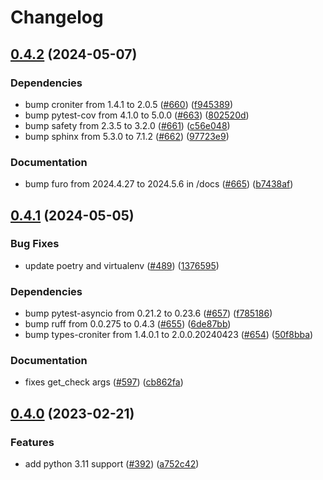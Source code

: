 # Changelog

## [0.4.2](https://github.com/andrewthetechie/py-healthchecks.io/compare/v0.4.1...v0.4.2) (2024-05-07)


### Dependencies

* bump croniter from 1.4.1 to 2.0.5 ([#660](https://github.com/andrewthetechie/py-healthchecks.io/issues/660)) ([f945389](https://github.com/andrewthetechie/py-healthchecks.io/commit/f94538951c0aed4b0528974d6cb29c4cfd859845))
* bump pytest-cov from 4.1.0 to 5.0.0 ([#663](https://github.com/andrewthetechie/py-healthchecks.io/issues/663)) ([802520d](https://github.com/andrewthetechie/py-healthchecks.io/commit/802520d4548d70e5597321e02b8d11af322431bd))
* bump safety from 2.3.5 to 3.2.0 ([#661](https://github.com/andrewthetechie/py-healthchecks.io/issues/661)) ([c56e048](https://github.com/andrewthetechie/py-healthchecks.io/commit/c56e048635d32eb9cf5c4f82a9929e9065da5735))
* bump sphinx from 5.3.0 to 7.1.2 ([#662](https://github.com/andrewthetechie/py-healthchecks.io/issues/662)) ([97723e9](https://github.com/andrewthetechie/py-healthchecks.io/commit/97723e91b631e3c4266a090e169eb19ffe1de153))


### Documentation

* bump furo from 2024.4.27 to 2024.5.6 in /docs ([#665](https://github.com/andrewthetechie/py-healthchecks.io/issues/665)) ([b7438af](https://github.com/andrewthetechie/py-healthchecks.io/commit/b7438af1275ce8fceb5d996aabd28cce5ca1193c))

## [0.4.1](https://github.com/andrewthetechie/py-healthchecks.io/compare/v0.4.0...v0.4.1) (2024-05-05)


### Bug Fixes

* update poetry and virtualenv ([#489](https://github.com/andrewthetechie/py-healthchecks.io/issues/489)) ([1376595](https://github.com/andrewthetechie/py-healthchecks.io/commit/1376595877577848e0672d88403dc5740e7c1664))


### Dependencies

* bump pytest-asyncio from 0.21.2 to 0.23.6 ([#657](https://github.com/andrewthetechie/py-healthchecks.io/issues/657)) ([f785186](https://github.com/andrewthetechie/py-healthchecks.io/commit/f7851865821ed0f6df4d4977a4e3a5bc26bbf190))
* bump ruff from 0.0.275 to 0.4.3 ([#655](https://github.com/andrewthetechie/py-healthchecks.io/issues/655)) ([6de87bb](https://github.com/andrewthetechie/py-healthchecks.io/commit/6de87bb43d2c236f1be762d439998baea5d0c417))
* bump types-croniter from 1.4.0.1 to 2.0.0.20240423 ([#654](https://github.com/andrewthetechie/py-healthchecks.io/issues/654)) ([50f8bba](https://github.com/andrewthetechie/py-healthchecks.io/commit/50f8bbabb2df6aed0931ca5979792e694121650c))


### Documentation

* fixes get_check args ([#597](https://github.com/andrewthetechie/py-healthchecks.io/issues/597)) ([cb862fa](https://github.com/andrewthetechie/py-healthchecks.io/commit/cb862fa2c576b62dee2661a2939f69548726bc11))

## [0.4.0](https://github.com/andrewthetechie/py-healthchecks.io/compare/v0.3.1...v0.4.0) (2023-02-21)


### Features

* add python 3.11 support ([#392](https://github.com/andrewthetechie/py-healthchecks.io/issues/392)) ([a752c42](https://github.com/andrewthetechie/py-healthchecks.io/commit/a752c42a28762fed48c3af57c7543b8b3b606702))
